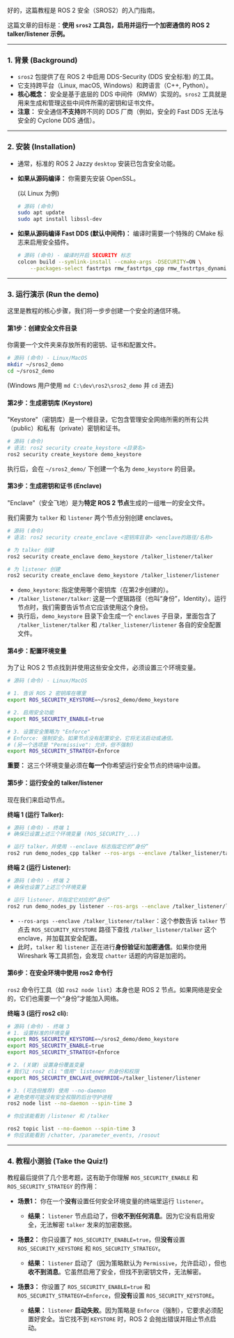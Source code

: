 好的，这篇教程是 ROS 2 安全（SROS2）的入门指南。

这篇文章的目标是：**使用 `sros2` 工具包，启用并运行一个加密通信的 ROS 2 talker/listener 示例。**

-----

### 1\. 背景 (Background)

  * `sros2` 包提供了在 ROS 2 中启用 DDS-Security (DDS 安全标准) 的工具。
  * 它支持跨平台（Linux, macOS, Windows）和跨语言（C++, Python）。
  * **核心概念：** 安全是基于底层的 DDS 中间件（RMW）实现的。`sros2` 工具就是用来生成和管理这些中间件所需的密钥和证书文件。
  * **注意：** 安全通信**不支持**跨不同的 DDS 厂商（例如，安全的 Fast DDS 无法与安全的 Cyclone DDS 通信）。

-----

### 2\. 安装 (Installation)

  * 通常，标准的 ROS 2 Jazzy `desktop` 安装已包含安全功能。

  * **如果从源码编译：** 你需要先安装 OpenSSL。

    (以 Linux 为例)

    ```bash
    # 源码 (命令)
    sudo apt update
    sudo apt install libssl-dev
    ```

  * **如果从源码编译 Fast DDS (默认中间件)：** 编译时需要一个特殊的 CMake 标志来启用安全插件。

    ```bash
    # 源码 (命令) - 编译时开启 SECURITY 标志
    colcon build --symlink-install --cmake-args -DSECURITY=ON \
        --packages-select fastrtps rmw_fastrtps_cpp rmw_fastrtps_dynamic_cpp rmw_fastrtps_shared_cpp
    ```

-----

### 3\. 运行演示 (Run the demo)

这里是教程的核心步骤，我们将一步步创建一个安全的通信环境。

#### 第1步：创建安全文件目录

你需要一个文件夹来存放所有的密钥、证书和配置文件。

```bash
# 源码 (命令) - Linux/MacOS
mkdir ~/sros2_demo
cd ~/sros2_demo
```

(Windows 用户使用 `md C:\dev\ros2\sros2_demo` 并 `cd` 进去)

#### 第2步：生成密钥库 (Keystore)

"Keystore"（密钥库）是一个根目录，它包含管理安全网络所需的所有公共（public）和私有（private）密钥和证书。

```bash
# 源码 (命令)
# 语法: ros2 security create_keystore <目录名>
ros2 security create_keystore demo_keystore
```

执行后，会在 `~/sros2_demo/` 下创建一个名为 `demo_keystore` 的目录。

#### 第3步：生成密钥和证书 (Enclave)

"Enclave"（安全飞地）是为**特定 ROS 2 节点**生成的一组唯一的安全文件。

我们需要为 `talker` 和 `listener` 两个节点分别创建 enclaves。

```bash
# 源码 (命令)
# 语法: ros2 security create_enclave <密钥库目录> <enclave的路径/名称>

# 为 talker 创建
ros2 security create_enclave demo_keystore /talker_listener/talker

# 为 listener 创建
ros2 security create_enclave demo_keystore /talker_listener/listener
```

  * `demo_keystore`: 指定使用哪个密钥库（在第2步创建的）。
  * `/talker_listener/talker`: 这是一个逻辑路径（也叫“身份”，Identity）。运行节点时，我们需要告诉节点它应该使用这个身份。
  * 执行后，`demo_keystore` 目录下会生成一个 `enclaves` 子目录，里面包含了 `/talker_listener/talker` 和 `/talker_listener/listener` 各自的安全配置文件。

#### 第4步：配置环境变量

为了让 ROS 2 节点找到并使用这些安全文件，必须设置三个环境变量。

```bash
# 源码 (命令) - Linux/MacOS

# 1. 告诉 ROS 2 密钥库在哪里
export ROS_SECURITY_KEYSTORE=~/sros2_demo/demo_keystore

# 2. 启用安全功能
export ROS_SECURITY_ENABLE=true

# 3. 设置安全策略为 "Enforce"
# Enforce: 强制安全。如果节点没有配置安全，它将无法启动或通信。
# (另一个选项是 "Permissive": 允许，但不强制)
export ROS_SECURITY_STRATEGY=Enforce
```

**重要：** 这三个环境变量必须在**每一个**你希望运行安全节点的终端中设置。

#### 第5步：运行安全的 talker/listener

现在我们来启动节点。

**终端 1 (运行 Talker):**

```bash
# 源码 (命令) - 终端 1
# 确保已设置上述三个环境变量 (ROS_SECURITY_...)

# 运行 talker，并使用 --enclave 标志指定它的“身份”
ros2 run demo_nodes_cpp talker --ros-args --enclave /talker_listener/talker
```

**终端 2 (运行 Listener):**

```bash
# 源码 (命令) - 终端 2
# 确保也设置了上述三个环境变量

# 运行 listener，并指定它对应的“身份”
ros2 run demo_nodes_py listener --ros-args --enclave /talker_listener/listener
```

  * `--ros-args --enclave /talker_listener/talker`：这个参数告诉 `talker` 节点去 `ROS_SECURITY_KEYSTORE` 路径下查找 `/talker_listener/talker` 这个 enclave，并加载其安全配置。
  * 此时，`talker` 和 `listener` 正在进行**身份验证**和**加密通信**。如果你使用 Wireshark 等工具抓包，会发现 `chatter` 话题的内容是加密的。

#### 第6步：在安全环境中使用 ros2 命令行

`ros2` 命令行工具（如 `ros2 node list`）本身也是 ROS 2 节点。如果网络是安全的，它们也需要一个“身份”才能加入网络。

**终端 3 (运行 ros2 cli):**

```bash
# 源码 (命令) - 终端 3
# 1. 设置标准的环境变量
export ROS_SECURITY_KEYSTORE=~/sros2_demo/demo_keystore
export ROS_SECURITY_ENABLE=true
export ROS_SECURITY_STRATEGY=Enforce

# 2. (关键) 设置身份覆盖变量
# 我们让 ros2 cli "借用" listener 的身份和权限
export ROS_SECURITY_ENCLAVE_OVERRIDE=/talker_listener/listener

# 3. (可选但推荐) 使用 --no-daemon 
# 避免使用可能没有安全权限的后台守护进程
ros2 node list --no-daemon --spin-time 3

# 你应该能看到 /listener 和 /talker

ros2 topic list --no-daemon --spin-time 3
# 你应该能看到 /chatter, /parameter_events, /rosout
```

-----

### 4\. 教程小测验 (Take the Quiz\!)

教程最后提供了几个思考题，这有助于你理解 `ROS_SECURITY_ENABLE` 和 `ROS_SECURITY_STRATEGY` 的作用：

  * **场景1：** 你在一个**没有**设置任何安全环境变量的终端里运行 `listener`。

      * **结果：** `listener` 节点启动了，但**收不到任何消息**。因为它没有启用安全，无法解密 `talker` 发来的加密数据。

  * **场景2：** 你只设置了 `ROS_SECURITY_ENABLE=true`，但**没有**设置 `ROS_SECURITY_KEYSTORE` 和 `ROS_SECURITY_STRATEGY`。

      * **结果：** `listener` 启动了（因为策略默认为 `Permissive`，允许启动），但也**收不到消息**。它虽然启用了安全，但找不到密钥文件，无法解密。

  * **场景3：** 你设置了 `ROS_SECURITY_ENABLE=true` 和 `ROS_SECURITY_STRATEGY=Enforce`，但**没有**设置 `ROS_SECURITY_KEYSTORE`。

      * **结果：** `listener` **启动失败**。因为策略是 `Enforce`（强制），它要求必须配置好安全。当它找不到 `KEYSTORE` 时，ROS 2 会抛出错误并阻止节点启动。
